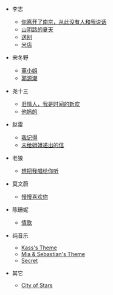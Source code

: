 <!-- docs/_sidebar.md -->

* 李志

    * [你离开了南京，从此没有人和我说话](李志/你离开了南京，从此没有人和我说话/)
    * [山阴路的夏天](李志/山阴路的夏天/)
    * [送别](李志/送别/)
    * [米店](李志/米店/)

* 宋冬野

    * [董小姐](宋冬野/董小姐/)
    * [郭源潮](宋冬野/郭源潮/)

* 尧十三
    
    * [旧情人，我是时间的新欢](尧十三/旧情人，我是时间的新欢/)
    * [他妈的](尧十三/他妈的/)

* 赵雷

    * [我记得](赵雷/我记得/)
    * [未给姐姐递出的信](赵雷/未给姐姐递出的信/)

* 老狼
    * [想把我唱给你听](老狼/想把我唱给你听/)

* 莫文蔚
    * [慢慢喜欢你](莫文蔚/慢慢喜欢你/)

* 陈珊妮

    * [情歌](陈珊妮/情歌/)

* 纯音乐
    * [Kass's Theme](纯音乐/Kass%27s%20Theme/)
    * [Mia & Sebastian's Theme](纯音乐/Mia%20%26%20Sebastian's%20Theme/)
    * [Secret](纯音乐/Secret/)

* 其它
    * [City of Stars](其它/City%20of%20Stars/)
